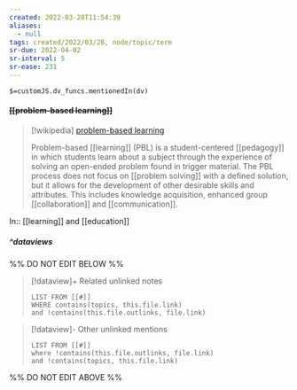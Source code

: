 ```yaml
---
created: 2022-03-28T11:54:39 
aliases:
  - null
tags: created/2022/03/28, node/topic/term
sr-due: 2022-04-02
sr-interval: 5
sr-ease: 231
---
```

`$=customJS.dv_funcs.mentionedIn(dv)`

#### <s class="topic-title">[[problem-based learning]]</s>

> [!wikipedia] [problem-based learning](https://en.wikipedia.org/wiki/Problem-based%20learning)
> 
> Problem-based [[learning]] (PBL) is a student-centered [[pedagogy]] in which students learn about a subject through the experience of solving an open-ended problem found in trigger material. The PBL process does not focus on [[problem solving]] with a defined solution, but it allows for the development of other desirable skills and attributes. This includes knowledge acquisition, enhanced group [[collaboration]] and [[communication]].
> 

In:: [[learning]] and [[education]]

##### ^dataviews

%% DO NOT EDIT BELOW %%
> [!dataview]+ Related unlinked notes
> ```dataview
> LIST FROM [[#]]
> WHERE contains(topics, this.file.link)
> and !contains(this.file.outlinks, file.link)
> ```
 
> [!dataview]- Other unlinked mentions
> ```dataview
> LIST FROM [[#]]
> where !contains(this.file.outlinks, file.link)
> and !contains(topics, this.file.link)
> ```

%% DO NOT EDIT ABOVE %%
